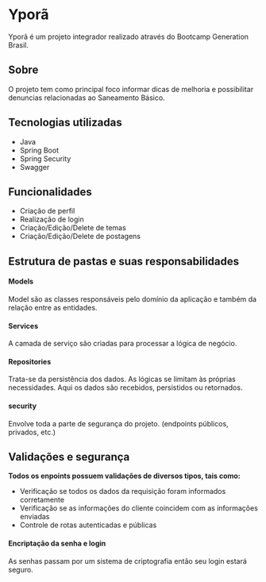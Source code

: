 <h1>Yporã</h1>


<p>Yporã é um projeto integrador realizado através do Bootcamp Generation Brasil.</p>
<h2>Sobre</h2>
O projeto tem como principal foco informar dicas de melhoria e possibilitar denuncias relacionadas ao Saneamento Básico.

<h2>Tecnologias utilizadas</h2>

<ul>
<li>Java</li>
<li>Spring Boot</li>
<li>Spring Security</li>
<li>Swagger</li>
</ul>

<h2>Funcionalidades</h2>

<ul>
<li>Criação de perfil</li>
<li>Realização de login</li>
<li>Criação/Edição/Delete de temas</li>
<li>Criação/Edição/Delete de postagens</li>
</ul>


## Estrutura de pastas e suas responsabilidades

#### Models
Model são as classes responsáveis pelo domínio da aplicação e também da relação entre as entidades.

#### Services
A camada de serviço são criadas para processar a lógica de negócio.

#### Repositories
Trata-se da persistência dos dados. As lógicas se limitam às próprias necessidades. Aqui os dados são recebidos, persistidos ou retornados.

#### security
Envolve toda a parte de segurança do projeto. (endpoints públicos, privados, etc.)

## Validações e segurança

**Todos os enpoints possuem validações de diversos tipos, tais como:**

- Verificação se todos os dados da requisição foram informados corretamente
- Verificação se as informações do cliente coincidem com as informações enviadas 
- Controle de rotas autenticadas e públicas

#### Encriptação da senha e login

As senhas passam por um sistema de criptografia então seu login estará seguro.

